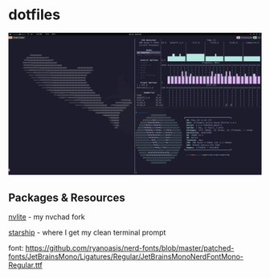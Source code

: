 # dotfiles #

![myterminal](./extras/myterminal.jpg)

## Packages & Resources ##

[nvlite](https://www.github.com/spikedoanz/nvlite) - my nvchad fork

[starship](https://starship.rs/) - where I get my clean terminal prompt 

font: https://github.com/ryanoasis/nerd-fonts/blob/master/patched-fonts/JetBrainsMono/Ligatures/Regular/JetBrainsMonoNerdFontMono-Regular.ttf
